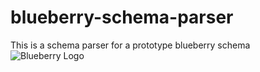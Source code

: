 # blueberry-schema-parser
This is a schema parser for a prototype blueberry schema
![Blueberry Logo](https://github.com/blueberry-schema-parser/blob/src/com/bluerobotics/blueberry/schema/parser/resources/Project%20Blueberry%20Logo.png?raw=true)

